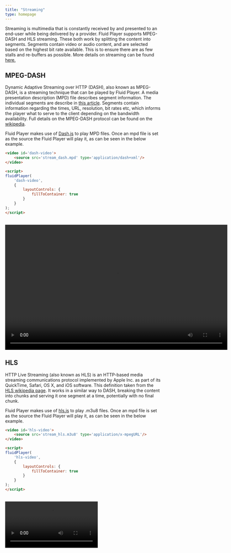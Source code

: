 ```yaml
---
title: "Streaming"
type: homepage
---
```



Streaming is multimedia that is constantly received by and presented to an end-user while being delivered by a provider.
Fluid Player supports MPEG-DASH and HLS streaming. These both work by splitting the content into segments. 
Segments contain video or audio content, and are selected based on the highest bit rate available. 
This is to ensure there are as few stalls and re-buffers as possible. More details on streaming can be found [here.](https://en.wikipedia.org/wiki/Streaming_media#Protocols)

## MPEG-DASH
Dynamic Adaptive Streaming over HTTP (DASH), also known as MPEG-DASH, is a streaming technique that can be played by Fluid Player.
A media presentation description (MPD) file describes segment information. The individual segments are describe in [this article](https://www.brendanlong.com/the-structure-of-an-mpeg-dash-mpd.html).
Segments contain information regarding the times, URL, resolution, bit rates etc, which informs the player what to serve to the client depending on the bandwidth availability.
Full details on the MPEG-DASH protocol can be found on the [wikipedia](https://en.wikipedia.org/wiki/Dynamic_Adaptive_Streaming_over_HTTP).


Fluid Player makes use of [Dash.js](https://github.com/Dash-Industry-Forum/dash.js) to play MPD files. 
Once an mpd file is set as the source the Fluid Player will play it, as can be seen in the below example.


```html
<video id='dash-video'>
    <source src='stream_dash.mpd' type='application/dash+xml'/>
</video>

<script>
fluidPlayer(
    'dash-video',
    {
        layoutControls: {
            fillToContainer: true
        }
    }
);
</script>
```

<br/>
<video id='dash-video' controls style="width:720px;height:405px;">
    <source src='stream_dash.mpd' type='application/dash+xml' title="720p" />
</video>


## HLS
HTTP Live Streaming (also known as HLS) is an HTTP-based media streaming communications protocol implemented by Apple Inc. as part of its QuickTime, Safari, OS X, and iOS software.
This definition taken from the [HLS wikipedia page](https://en.wikipedia.org/wiki/HTTP_Live_Streaming). 
It works in a similar way to DASH, breaking the content into chunks and serving it one segment at a time, potentially with no final chunk.


Fluid Player makes use of [hls.js](https://github.com/video-dev/hls.js) to play .m3u8 files.
Once an mpd file is set as the source the Fluid Player will play it, as can be seen in the below example.

```html
<video id='hls-video'>
    <source src='stream_hls.m3u8' type='application/x-mpegURL'/>
</video>

<script>
fluidPlayer(
    'hls-video',
    {
        layoutControls: {
            fillToContainer: true
        }
    }
);
</script>
```

<br/>
<video id='hls-video'>
    <source src='https://video-dev.github.io/streams/x36xhzz/x36xhzz.m3u8' type='application/x-mpegURL'/>
</video>

<link rel="stylesheet" href="https://cdn.fluidplayer.com/v2/current/fluidplayer.min.css" type="text/css"/>
<script src="https://cdn.fluidplayer.com/v2/current/fluidplayer.min.js"/></script>
<script src="streaming.js"></script>